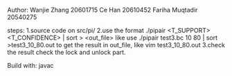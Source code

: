 Author:
Wanjie Zhang 20601715
Ce Han 20610452 
Fariha Muqtadir  20540275

steps:
1.source code on src/pi/
2.use the format  ./pipair <bitcode file> <T_SUPPORT> <T_CONFIDENCE> | sort > <out_file>
like use ./pipair test3.bc 10 80 | sort >test3_10_80.out 
to get the result in out_file, like vim test3_10_80.out
3.check the result 
check the lock and unlock part.

Build with: javac